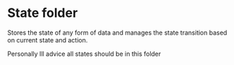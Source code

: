 # State folder

Stores the state of any form of data and manages the state transition based on current state and action.

Personally Ill advice all states should be in this folder
